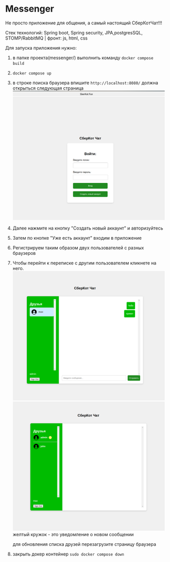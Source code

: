 # Messenger
Не просто приложение для общения, а самый настоящий СберКотЧат!!!

Стек технологий: Spring boot, Spring security, JPA,postgresSQL, STOMP/RabbitMQ  | фронт: js, html, css
 
 Для запуска приложения нужно:
 1. в папке проекта(messenger/) выполнить команду `docker compose build`
 2. `docker compose up`
 3. в строке поиска браузера впишите `http://localhost:8080/`
    должна открыться следующая страница
 ![img.png](misk.images/img.png)
 4. Далее нажмите на кнопку "Создать новый аккаунт" и авторизуйтесь
 5. Затем по кнопке "Уже есть аккаунт" входим в приложение 
 6. Регистрируем таким образом двух пользователей с разных браузеров
 7. Чтобы перейти к переписке с другим пользователем кликнете на него.
![img.png](misk.images/1.png)
![img.png](misk.images/2.png)
    желтый кружок - это уведомление о новом сообщении

    для обновления списка друзей перезагрузите страницу браузера
 8. закрыть докер контейнер `sudo docker compose down`

